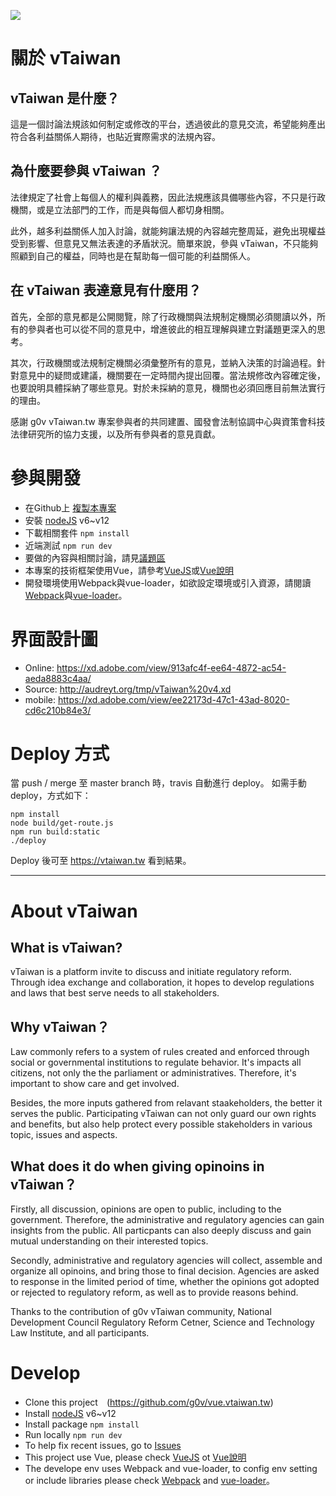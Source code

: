 ![](https://travis-ci.org/g0v/vue.vtaiwan.tw.svg?branch=master)

# 關於 vTaiwan 

## vTaiwan 是什麼？

這是一個討論法規該如何制定或修改的平台，透過彼此的意見交流，希望能夠產出符合各利益關係人期待，也貼近實際需求的法規內容。

## 為什麼要參與 vTaiwan ？

法律規定了社會上每個人的權利與義務，因此法規應該具備哪些內容，不只是行政機關，或是立法部門的工作，而是與每個人都切身相關。

此外，越多利益關係人加入討論，就能夠讓法規的內容越完整周延，避免出現權益受到影響、但意見又無法表達的矛盾狀況。簡單來說，參與 vTaiwan，不只能夠照顧到自己的權益，同時也是在幫助每一個可能的利益關係人。

## 在 vTaiwan 表達意見有什麼用？

首先，全部的意見都是公開閱覽，除了行政機關與法規制定機關必須閱讀以外，所有的參與者也可以從不同的意見中，增進彼此的相互理解與建立對議題更深入的思考。

其次，行政機關或法規制定機關必須彙整所有的意見，並納入決策的討論過程。針對意見中的疑問或建議，機關要在一定時間內提出回覆。當法規修改內容確定後，也要說明具體採納了哪些意見。對於未採納的意見，機關也必須回應目前無法實行的理由。

感謝 g0v vTaiwan.tw 專案參與者的共同建置、國發會法制協調中心與資策會科技法律研究所的協力支援，以及所有參與者的意見貢獻。


# 參與開發

* 在Github上
[複製本專案](https://github.com/g0v/vue.vtaiwan.tw)
* 安裝
[nodeJS](https://nodejs.org/en/) v6~v12
* 下載相關套件
```npm install```
* 近端測試
```npm run dev```
* 要做的內容與相關討論，請見[議題區](https://github.com/g0v/vue.vtaiwan.tw/issues)
* 本專案的技術框架使用Vue，請參考[VueJS](https://vuejs.org/)或[Vue說明](https://cn.vuejs.org/)
* 開發環境使用Webpack與vue-loader，如欲設定環境或引入資源，請閱讀[Webpack](http://webpack.github.io/)與[vue-loader](https://github.com/vuejs/vue-loader)。

# 界面設計圖

* Online: https://xd.adobe.com/view/913afc4f-ee64-4872-ac54-aeda8883c4aa/
* Source: http://audreyt.org/tmp/vTaiwan%20v4.xd
* mobile: https://xd.adobe.com/view/ee22173d-47c1-43ad-8020-cd6c210b84e3/

# Deploy 方式

當 push / merge 至 master branch 時，travis 自動進行 deploy。
如需手動 deploy，方式如下：

```
npm install
node build/get-route.js
npm run build:static
./deploy
```

Deploy 後可至 https://vtaiwan.tw 看到結果。

---

# About vTaiwan

## What is vTaiwan?

vTaiwan is a platform invite to discuss and initiate regulatory reform. Through idea exchange and collaboration, it hopes to develop regulations and laws that best serve needs to all stakeholders. 


## Why vTaiwan？

Law commonly refers to a system of rules created and enforced through social or governmental institutions to regulate behavior. It's impacts all citizens, not only the the parliament or administratives. Therefore, it's important to show care and get involved. 


Besides, the more inputs gathered from relavant staakeholders, the better it serves the public. Participating vTaiwan can not only guard our own rights and benefits, but also help protect every possible stakeholders in various topic, issues and aspects.


## What does it do when giving opinoins in vTaiwan？

Firstly, all discussion, opinions are open to public, including to the government. Therefore, the administrative and regulatory agencies can gain insights from the public. All particpants can also deeply discuss and gain mutual understanding on their interested topics. 

Secondly, administrative and regulatory agencies will collect, assemble and organize all opinoins, and bring those to final decision. Agencies are asked to response in the limited period of time, whether the opinions got adopted or rejected to regulatory reform, as well as to provide reasons behind. 

Thanks to the contribution of g0v vTaiwan community, National Development Council Regulatory Reform Cetner, Science and Technology Law Institute, and all participants. 


# Develop
* Clone this project　(https://github.com/g0v/vue.vtaiwan.tw)
* Install [nodeJS](https://nodejs.org/en/) v6~v12
* Install package
```npm install```
* Run locally
```npm run dev```
* To help fix recent issues, go to [Issues](https://github.com/g0v/vue.vtaiwan.tw/issues)
* This project use Vue, please check [VueJS](https://vuejs.org/) ot [Vue說明](https://cn.vuejs.org/)
* The develope env uses Webpack and vue-loader, to config env setting or include libraries please check [Webpack](http://webpack.github.io/) and [vue-loader](https://github.com/vuejs/vue-loader)。
